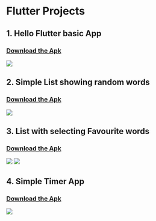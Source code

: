 # Flutter Projects

## 1. Hello Flutter basic App
### <a href="/hello_flutter/Hello_Flutter.apk?raw=true" download="Hello Flutter.apk" target="_blank"> Download the Apk</a>
<img src="/hello_flutter/s1.png"/>

## 2. Simple List showing random words
### <a href="/basic_list_words/Basic_List_Words.apk?raw=true" download="Basic_List_Words.apk" target="_blank"> Download the Apk</a>
<img src="/basic_list_words/s1.png"/>

## 3. List with selecting Favourite words
### <a href="/favourite_list/Favourite List.apk?raw=true" download="Favourite List.apk" target="_blank"> Download the Apk</a>
<img src="/favourite_list/s1.png"/>
<img src="/favourite_list/s2.png"/>

## 4. Simple Timer App
### <a href="/simple_timer/Simple Timer.apk?raw=true" download="Simple Timer.apk" target="_blank"> Download the Apk</a>
<img src="/simple_timer/s1.png"/>

